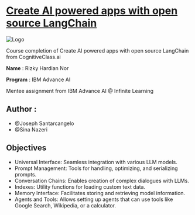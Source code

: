# [Create AI powered apps with open source LangChain](https://apps.course-dev.skills.network/learning/course/course-v1:IND+GPXX06NCEN+v1/home?authuser=0)

![Logo](https://cf-courses-data.s3.us.cloud-object-storage.appdomain.cloud/IBMSkillsNetwork-GPXX0W2REN/images/CinaChainThumbnail-01-01%20%281%29.png)

Course completion of Create AI powered apps with open source LangChain from CognitiveClass.ai


**Name** : Rizky Hardian Nor

**Program** : IBM Advance AI

Mentee assignment from IBM Advance AI @ Infinite Learning

## **Author** : 
 * @Joseph Santarcangelo
 * @Sina Nazeri

## Objectives

 -  Universal Interface: Seamless integration with various LLM models.
 -  Prompt Management: Tools for handling, optimizing, and serializing prompts.
 -  Conversation Chains: Enables creation of complex dialogues with LLMs.
 -  Indexes: Utility functions for loading custom text data.
 -  Memory Interface: Facilitates storing and retrieving model information.
 -  Agents and Tools: Allows setting up agents that can use tools like Google Search, Wikipedia, or a calculator.

